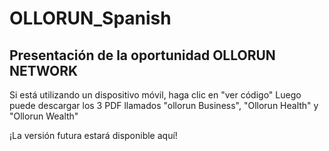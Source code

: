 # OLLORUN_Spanish
## Presentación de la oportunidad OLLORUN NETWORK

Si está utilizando un dispositivo móvil, haga clic en "ver código" Luego puede descargar los 3 PDF llamados "ollorun Business", "Ollorun Health" y "Ollorun Wealth"
 
 
 ¡La versión futura estará disponible aquí!
